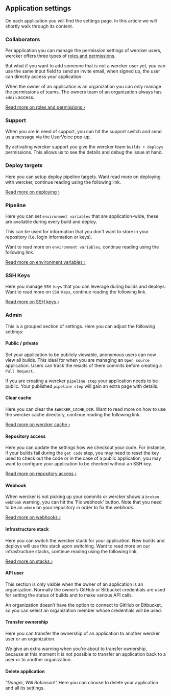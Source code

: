 ## Application settings

On each application you will find the settings page.
In this article we will shortly walk through its content.

### Collaborators

Per application you can manage the permission settings of wercker users, wercker
offers three types of [roles and permissions](/docs/web-interface/roles-and-permissions.html).

But what if you want to add someone that is not a wercker user yet, you can
use the same input field to send an invite email, when signed up, the user can directly
access your application.

When the owner of an application is an organization you can only manage the
permissions of teams. The owners team of an organization always has `admin` access.

[Read more on roles and permissions &rsaquo;](/docs/web-interface/roles-and-permissions.html)


### Support

When you are in need of support, you can hit the support switch and send us a message via
the UserVoice pop-up.

By activating wercker support you give the wercker team `builds + deploys` permissions.
This allows us to see the details and debug the issue at hand.


### Deploy targets

Here you can setup deploy pipeline targets. Want read more on deploying
with wercker, continue reading using the following link.

[Read more on deploying &rsaquo;](/docs/deploy/index.html)


### Pipeline

Here you can set `environment variables` that are application-wide,
these are available during every build and deploy.

This can be used for information that you don't want to store in your repository
(i.e. login information or keys).

Want to read more on `environment variables`, continue reading using the following link.

[Read more on environment variables &rsaquo;](/docs/environment-variables/index.html)


### SSH Keys

Here you manage `SSH keys` that you can leverage during builds and deploys.
Want to read more on `SSH Keys`, continue reading the following link.

[Read more on SSH keys &rsaquo;](/docs/ssh-keys/index.html)


### Admin

This is a grouped section of settings. Here you can adjust the following
settings:

#### Public / private

Set your application to be publicly viewable, anonymous users can now view all builds.
This ideal for when you are managing an `Open source` application. Users can track
the results of there commits before creating a `Pull Request`.

If you are creating a wercker `pipeline step` your application needs to be public.
Your published `pipeline step` will gain an extra page with details.


#### Clear cache

Here you can clear the `$WECKER_CACHE_DIR`. Want to read more on how to use the
wercker cache directory, continue reading the following link.

[Read more on wercker cache &rsaquo;](/docs/pipelines/wercker-cache.html)

#### Repository access

Here you can update the settings how we checkout your code.
For instance, if your builds fail during the `get code` step, you may need to reset
the key used to check out the code or in the case of a public application, you may want to
configure your application to be checked without an SSH key.

[Read more on repository access &rsaquo;](/docs/web-interface/repository-access.html)

#### Webhook

When wercker is not picking up your commits or wercker shows a `broken webhook` warning,
you can hit the 'Fix webhook' button. Note that you need to be an
`admin` on your repository in order to fix the webhook.

[Read more on webhooks &rsaquo;](/docs/faq/how-do-webhooks-work.html)

#### Infrastructure stack

Here you can switch the wercker stack for your application.
New builds and deploys will use this stack upon switching. Want to read more on our infrastructure
stacks, continue reading using the following link.

[Read more on stacks &rsaquo;](/docs/pipelines/stacks.html)

#### API user

This section is only visible when the owner of an application is an organization.
Normally the owner’s GitHub or Bitbucket credentials are used for setting the
status of builds and to make various API calls.

An organization doesn’t have the option to connect to GitHub or Bitbucket, so you
can select an organization member whose credentials will be used.


#### Transfer ownership

Here you can transfer the ownership of an application to another wercker user or
an organization.

We give an extra warning when you’re about to transfer ownership, because at this
moment it is not possible to transfer an application back to a user or to another organization.

#### Delete application

*“Danger, Will Robinson!”* Here you can choose to delete your application and all its settings.
